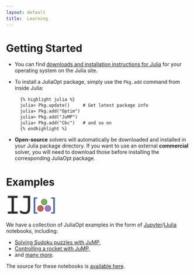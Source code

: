 ```yaml
---
layout: default
title:  Learning
---
```


# Getting Started

- You can find <a href="http://julialang.org/downloads/">downloads and installation instructions for Julia</a> for your operating system on the Julia site.

- To install a JuliaOpt package, simply use the `Pkg.add` command from inside Julia:

        {% highlight julia %}
        julia> Pkg.update()     # Get latest package info
        julia> Pkg.add("Optim")
        julia> Pkg.add("JuMP")
        julia> Pkg.add("Cbc")   # and so on
        {% endhighlight %}


- **Open-source** solvers will automatically be downloaded and installed in your Julia package directory. If you want to use an external **commercial** solver, you will need to download those before installing the corresponding JuliaOpt package.

# Examples
<img style="height: 4em; width:auto" src="/images/ijulialogo.png">

We have a collection of JuliaOpt examples in the form of <a href="https://jupyter.org/">Jupyter</a>/<a href="https://github.com/JuliaLang/IJulia.jl">IJulia</a> notebooks, including:

- <a href="/notebooks/JuMP-Sudoku.html">Solving Sudoku puzzles with JuMP</a>,
- <a href="/notebooks/JuMP-Rocket.html">Controlling a rocket with JuMP</a>,
- and <a href="/notebooks/index.html">many more</a>.

The source for these notebooks is <a href="https://github.com/JuliaOpt/juliaopt-notebooks">available here</a>.

